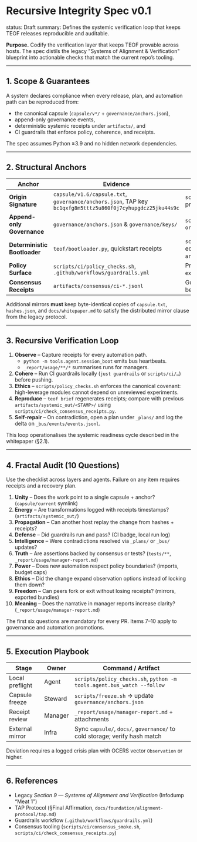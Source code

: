 <!-- markdownlint-disable MD013 -->
# Recursive Integrity Spec v0.1

status: Draft
summary: Defines the systemic verification loop that keeps TEOF releases reproducible and auditable.

**Purpose.** Codify the verification layer that keeps TEOF provable across hosts. The spec distils the legacy "Systems of Alignment & Verification" blueprint into actionable checks that match the current repo’s tooling.

---

## 1. Scope & Guarantees

A system declares compliance when every release, plan, and automation path can be reproduced from:
- the canonical capsule (`capsule/v*/` + `governance/anchors.json`),
- append-only governance events,
- deterministic systemic receipts under `artifacts/`, and
- CI guardrails that enforce policy, coherence, and receipts.

The spec assumes Python ≥3.9 and no hidden network dependencies.

---

## 2. Structural Anchors

| Anchor | Evidence | Check |
| --- | --- | --- |
| **Origin Signature** | `capsule/v1.6/capsule.txt`, `governance/anchors.json`, TAP key `bc1qxfg8m5tttz5u860f0j7cyhupgdcz25jku44s9c` | `scripts/ci/check_hashes.sh` + anchor audit proves the capsule lineage. |
| **Append-only Governance** | `governance/anchors.json` & `governance/keys/` | `scripts/ci/check_append_only.sh origin/main` blocks retroactive edits. |
| **Deterministic Bootloader** | `teof/bootloader.py`, quickstart receipts | `scripts/ci/quickstart_smoke.sh` installs editable package and verifies `artifacts/systemic_out/latest/brief.json`. |
| **Policy Surface** | `scripts/ci/policy_checks.sh`, `.github/workflows/guardrails.yml` | Prevents kernel imports from `experimental/`, `archive/`, `legacy`. |
| **Consensus Receipts** | `artifacts/consensus/ci-*.jsonl` | Guardrail uploads ensure agreement between scorer, planner, and receipts. |

Additional mirrors **must** keep byte-identical copies of `capsule.txt`, `hashes.json`, and `docs/whitepaper.md` to satisfy the distributed mirror clause from the legacy protocol.

---

## 3. Recursive Verification Loop

1. **Observe** – Capture receipts for every automation path.
   - `python -m tools.agent.session_boot` emits bus heartbeats.
   - `_report/usage/**/*` summarises runs for managers.
2. **Cohere** – Run CI guardrails locally (`just guardrails` or `scripts/ci/…`) before pushing.
3. **Ethics** – `scripts/policy_checks.sh` enforces the canonical covenant: high-leverage modules cannot depend on unreviewed experiments.
4. **Reproduce** – `teof brief` regenerates receipts; compare with previous `artifacts/systemic_out/<STAMP>/` using `scripts/ci/check_consensus_receipts.py`.
5. **Self-repair** – On contradiction, open a plan under `_plans/` and log the delta on `_bus/events/events.jsonl`.

This loop operationalises the systemic readiness cycle described in the whitepaper (§2.1).

---

## 4. Fractal Audit (10 Questions)

Use the checklist across layers and agents. Failure on any item requires receipts and a recovery plan.

1. **Unity** – Does the work point to a single capsule + anchor? (`capsule/current` symlink)  
2. **Energy** – Are transformations logged with receipts timestamps? (`artifacts/systemic_out/`)  
3. **Propagation** – Can another host replay the change from hashes + receipts?  
4. **Defense** – Did guardrails run and pass? (CI badge, local run log)  
5. **Intelligence** – Were contradictions resolved via `_plans/` or `_bus/` updates?  
6. **Truth** – Are assertions backed by consensus or tests? (`tests/**`, `_report/usage/manager-report.md`)  
7. **Power** – Does new automation respect policy boundaries? (imports, budget caps)  
8. **Ethics** – Did the change expand observation options instead of locking them down?  
9. **Freedom** – Can peers fork or exit without losing receipts? (mirrors, exported bundles)  
10. **Meaning** – Does the narrative in manager reports increase clarity? (`_report/usage/manager-report.md`)

The first six questions are mandatory for every PR. Items 7–10 apply to governance and automation promotions.

---

## 5. Execution Playbook

| Stage | Owner | Command / Artifact |
| --- | --- | --- |
| Local preflight | Agent | `scripts/policy_checks.sh`, `python -m tools.agent.bus_watch --follow` |
| Capsule freeze | Steward | `scripts/freeze.sh` → update `governance/anchors.json` |
| Receipt review | Manager | `_report/usage/manager-report.md` + attachments |
| External mirror | Infra | Sync `capsule/`, `docs/`, `governance/` to cold storage; verify hash match |

Deviation requires a logged crisis plan with OCERS vector `Observation` or higher.

---

## 6. References

- Legacy *Section 9 — Systems of Alignment and Verification* (Infodump “Meat 1”)  
- TAP Protocol (§Final Affirmation, `docs/foundation/alignment-protocol/tap.md`)  
- Guardrails workflow (`.github/workflows/guardrails.yml`)  
- Consensus tooling (`scripts/ci/consensus_smoke.sh`, `scripts/ci/check_consensus_receipts.py`)
